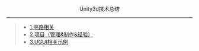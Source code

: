 <div align='center'>Unity3d技术总结</div>

---
>- [1.寻路相关](https://github.com/YYYWJ01/Unity3d_technical-summary/tree/main/1.Pathfinding)
>- [2.项目（管理&制作&经验）](https://github.com/YYYWJ01/Unity3d_technical-summary/tree/main/2.ProjectManagement)
>- [3.UGUI相关示例](https://github.com/YYYWJ01/Unity3d_technical-summary/tree/main/3.UGUIModule)